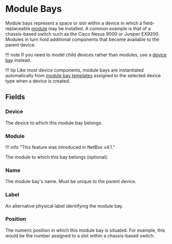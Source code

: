 # Module Bays

Module bays represent a space or slot within a device in which a field-replaceable [module](./module.md) may be installed. A common example is that of a chassis-based switch such as the Cisco Nexus 9000 or Juniper EX9200. Modules in turn hold additional components that become available to the parent device.

!!! note
    If you need to model child devices rather than modules, use a [device bay](./devicebay.md) instead.

!!! tip
    Like most device components, module bays are instantiated automatically from [module bay templates](./modulebaytemplate.md) assigned to the selected device type when a device is created.

## Fields

### Device

The device to which this module bay belongs.

### Module

!!! info "This feature was introduced in NetBox v4.1."

The module to which this bay belongs (optional).

### Name

The module bay's name. Must be unique to the parent device.

### Label

An alternative physical label identifying the module bay.

### Position

The numeric position in which this module bay is situated. For example, this would be the number assigned to a slot within a chassis-based switch.
